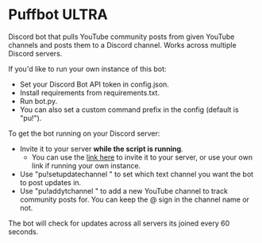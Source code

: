 # Puffbot ULTRA
Discord bot that pulls YouTube community posts from given YouTube channels and posts them to a Discord channel. Works across multiple Discord servers.

If you'd like to run your own instance of this bot:
- Set your Discord Bot API token in config.json.
- Install requirements from requirements.txt.
- Run bot.py.
- You can also set a custom command prefix in the config (default is "pu!").

To get the bot running on your Discord server:
- Invite it to your server <b>while the script is running</b>.
  - You can use the <a href="https://discord.com/oauth2/authorize?client_id=1270867215062667334">link here</a> to invite it to your server, or use your own link if running your own instance.
- Use "pu!setupdatechannel <Discord channel ID>" to set which text channel you want the bot to post updates in.
- Use "pu!addytchannel <YouTube channel name>" to add a new YouTube channel to track community posts for. You can keep the @ sign in the channel name or not.
  
The bot will check for updates across all servers its joined every 60 seconds.

